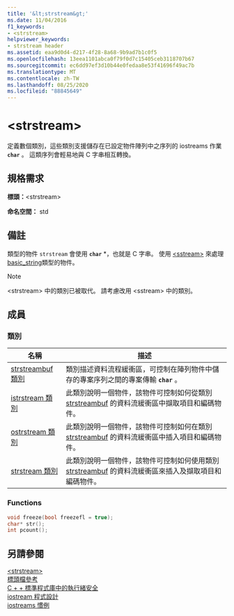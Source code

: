 ```yaml
---
title: '&lt;strstream&gt;'
ms.date: 11/04/2016
f1_keywords:
- <strstream>
helpviewer_keywords:
- strstream header
ms.assetid: eaa9d0d4-d217-4f28-8a68-9b9ad7b1c0f5
ms.openlocfilehash: 13eea1101abca0f79f0d7c15405ceb3118707b67
ms.sourcegitcommit: ec6dd97ef3d10b44e0fedaa8e53f41696f49ac7b
ms.translationtype: MT
ms.contentlocale: zh-TW
ms.lasthandoff: 08/25/2020
ms.locfileid: "88845649"
---
```

# <a name="ltstrstreamgt"></a>&lt;strstream&gt;

定義數個類別，這些類別支援儲存在已設定物件陣列中之序列的 iostreams 作業 **`char`** 。 這類序列會輕易地與 C 字串相互轉換。

## <a name="requirements"></a>規格需求

**標頭：**\<strstream>

**命名空間：** std

## <a name="remarks"></a>備註

類型的物件 `strstream` 會使用 **`char`** *，也就是 C 字串。 使用 [\<sstream>](../standard-library/sstream.md) 來處理 [basic_string](../standard-library/basic-string-class.md)類型的物件。

> [!NOTE]
> \<strstream> 中的類別已被取代。 請考慮改用 \<sstream> 中的類別。

## <a name="members"></a>成員

### <a name="classes"></a>類別

|名稱|描述|
|-|-|
|[strstreambuf 類別](../standard-library/strstreambuf-class.md)|類別描述資料流程緩衝區，可控制在陣列物件中儲存的專案序列之間的專案傳輸 **`char`** 。|
|[istrstream 類別](../standard-library/istrstream-class.md)|此類別說明一個物件，該物件可控制如何從類別 [strstreambuf](../standard-library/strstreambuf-class.md) 的資料流緩衝區中擷取項目和編碼物件。|
|[ostrstream 類別](../standard-library/ostrstream-class.md)|此類別說明一個物件，該物件可控制如何在類別 [strstreambuf](../standard-library/strstreambuf-class.md) 的資料流緩衝區中插入項目和編碼物件。|
|[strstream 類別](../standard-library/strstream-class.md)|此類別說明一個物件，該物件可控制如何使用類別 [strstreambuf](../standard-library/strstreambuf-class.md) 的資料流緩衝區來插入及擷取項目和編碼物件。|

### <a name="functions"></a>Functions

```cpp
void freeze(bool freezefl = true);
char* str();
int pcount();
```

## <a name="see-also"></a>另請參閱

[\<strstream>](../standard-library/strstream.md)\
[標頭檔參考](../standard-library/cpp-standard-library-header-files.md)\
[C + + 標準程式庫中的執行緒安全](../standard-library/thread-safety-in-the-cpp-standard-library.md)\
[iostream 程式設計](../standard-library/iostream-programming.md)\
[iostreams 慣例](../standard-library/iostreams-conventions.md)
